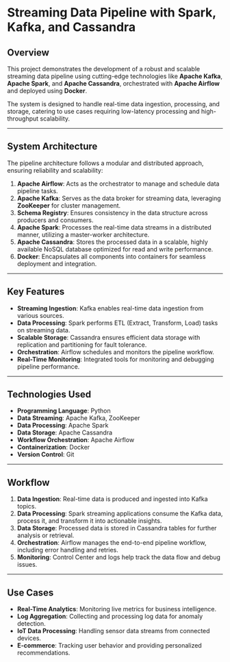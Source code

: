 # Streaming Data Pipeline with Spark, Kafka, and Cassandra

## Overview
This project demonstrates the development of a robust and scalable streaming data pipeline using cutting-edge technologies like **Apache Kafka**, **Apache Spark**, and **Apache Cassandra**, orchestrated with **Apache Airflow** and deployed using **Docker**.

The system is designed to handle real-time data ingestion, processing, and storage, catering to use cases requiring low-latency processing and high-throughput scalability.

---

## System Architecture
The pipeline architecture follows a modular and distributed approach, ensuring reliability and scalability:

1. **Apache Airflow**: Acts as the orchestrator to manage and schedule data pipeline tasks.
2. **Apache Kafka**: Serves as the data broker for streaming data, leveraging **ZooKeeper** for cluster management.
3. **Schema Registry**: Ensures consistency in the data structure across producers and consumers.
4. **Apache Spark**: Processes the real-time data streams in a distributed manner, utilizing a master-worker architecture.
5. **Apache Cassandra**: Stores the processed data in a scalable, highly available NoSQL database optimized for read and write performance.
6. **Docker**: Encapsulates all components into containers for seamless deployment and integration.

---

## Key Features
- **Streaming Ingestion**: Kafka enables real-time data ingestion from various sources.
- **Data Processing**: Spark performs ETL (Extract, Transform, Load) tasks on streaming data.
- **Scalable Storage**: Cassandra ensures efficient data storage with replication and partitioning for fault tolerance.
- **Orchestration**: Airflow schedules and monitors the pipeline workflow.
- **Real-Time Monitoring**: Integrated tools for monitoring and debugging pipeline performance.

---

## Technologies Used
- **Programming Language**: Python
- **Data Streaming**: Apache Kafka, ZooKeeper
- **Data Processing**: Apache Spark
- **Data Storage**: Apache Cassandra
- **Workflow Orchestration**: Apache Airflow
- **Containerization**: Docker
- **Version Control**: Git

---

## Workflow
1. **Data Ingestion**: Real-time data is produced and ingested into Kafka topics.
2. **Data Processing**: Spark streaming applications consume the Kafka data, process it, and transform it into actionable insights.
3. **Data Storage**: Processed data is stored in Cassandra tables for further analysis or retrieval.
4. **Orchestration**: Airflow manages the end-to-end pipeline workflow, including error handling and retries.
5. **Monitoring**: Control Center and logs help track the data flow and debug issues.

---

## Use Cases
- **Real-Time Analytics**: Monitoring live metrics for business intelligence.
- **Log Aggregation**: Collecting and processing log data for anomaly detection.
- **IoT Data Processing**: Handling sensor data streams from connected devices.
- **E-commerce**: Tracking user behavior and providing personalized recommendations.
